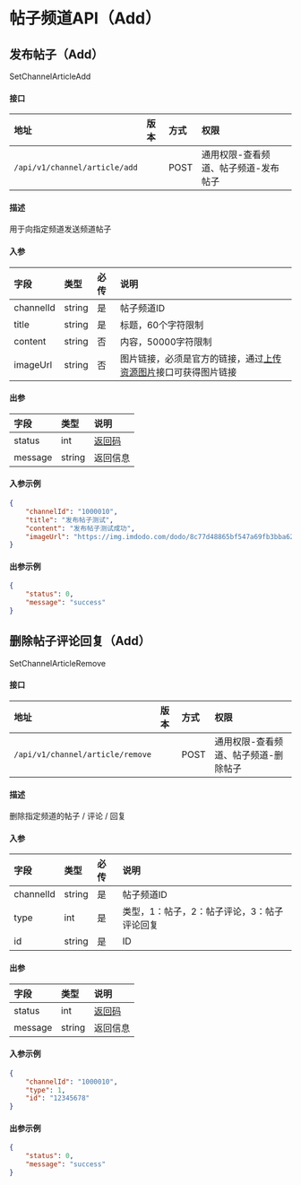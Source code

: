 # 帖子频道API（Add）

## 发布帖子（Add）

SetChannelArticleAdd

#### 接口

|地址|版本|方式|权限|
|:-----|:---------------|:-----|:---------------|
|`/api/v1/channel/article/add`|<Badge type="warning" text="v1" vertical="middle" />|POST|通用权限-查看频道、帖子频道-发布帖子|

#### 描述

用于向指定频道发送频道帖子

#### 入参

|字段|类型|必传|说明|
|:---------------|:-----|:-----|:---------------|
|channelId|string|是|帖子频道ID|
|title|string|是|标题，60个字符限制|
|content|string|否|内容，50000字符限制|
|imageUrl|string|否|图片链接，必须是官方的链接，通过[上传资源图片](./resource.md#上传资源图片)接口可获得图片链接|

#### 出参

|字段|类型|说明|
|:---------------|:-----|:---------------|
|status|int|[返回码](../start/status.md)|
|message|string|返回信息|

#### 入参示例

```json
{
    "channelId": "1000010",
    "title": "发布帖子测试",
    "content": "发布帖子测试成功",
    "imageUrl": "https://img.imdodo.com/dodo/8c77d48865bf547a69fb3bba6228760c.png"
}
```

#### 出参示例
 
```json
{
    "status": 0,
    "message": "success"
}
```


## 删除帖子评论回复（Add）

SetChannelArticleRemove

#### 接口

|地址|版本|方式|权限|
|:-----|:---------------|:-----|:---------------|
|`/api/v1/channel/article/remove`|<Badge type="warning" text="v1" vertical="middle" />|POST|通用权限-查看频道、帖子频道-删除帖子|

#### 描述

删除指定频道的帖子 / 评论 / 回复

#### 入参

|字段|类型|必传|说明|
|:---------------|:-----|:-----|:---------------|
|channelId|string|是|帖子频道ID|
|type|int|是|类型，1：帖子，2：帖子评论，3：帖子评论回复|
|id|string|是|ID|

#### 出参

|字段|类型|说明|
|:---------------|:-----|:---------------|
|status|int|[返回码](../start/status.md)|
|message|string|返回信息|

#### 入参示例

```json
{
    "channelId": "1000010",
    "type": 1,
    "id": "12345678"
}
```

#### 出参示例
 
```json
{
    "status": 0,
    "message": "success"
}
```